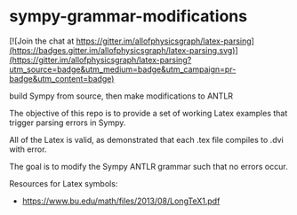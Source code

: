 # sympy-grammar-modifications

[![Join the chat at https://gitter.im/allofphysicsgraph/latex-parsing](https://badges.gitter.im/allofphysicsgraph/latex-parsing.svg)](https://gitter.im/allofphysicsgraph/latex-parsing?utm_source=badge&utm_medium=badge&utm_campaign=pr-badge&utm_content=badge)

build Sympy from source, then make modifications to ANTLR

The objective of this repo is to provide a set of working Latex examples that trigger parsing errors in Sympy.

All of the Latex is valid, as demonstrated that each .tex file compiles to .dvi with error.

The goal is to modify the Sympy ANTLR grammar such that no errors occur.



Resources for Latex symbols:
 * https://www.bu.edu/math/files/2013/08/LongTeX1.pdf
